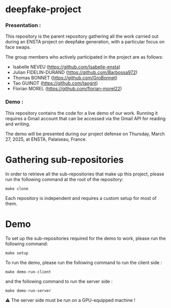 # deepfake-project

### Presentation :

This repository is the parent repository gathering all the work carried out during an ENSTA project on deepfake generation, with a particular focus on face swaps.

The group members who actively participated in the project are as follows:

- Isabelle NEVEU (https://github.com/Isabelle-ensta)
- Julian FIDELIN-DURAND (https://github.com/Barbossa972)
- Thomas BONNET (https://github.com/GroBonnet)
- Tao GUINOT (https://github.com/taognt)
- Florian MOREL (https://github.com/florian-morel22)

### Demo :

This repository contains the code for a live demo of our work. Running it requires a Gmail account that can be accessed via the Gmail API for reading and writing.

The demo will be presented during our project defense on Thursday, March 27, 2025, at ENSTA, Palaiseau, France.

# Gathering sub-repositories

In order to retrieve all the sub-repositories that make up this project, please run the following command at the root of the repository:

```
make clone
```

Each repository is independent and requires a custom setup for most of them.

# Demo

To set up the sub-repositories required for the demo to work, please run the following command:

```
make setup
```

To run the demo, please run the following command to run the client side :

```
make demo-run-client
```

and the following command to run the server side :

```
make demo-run-server
```

⚠️ The server side must be run on a GPU-equipped machine !
